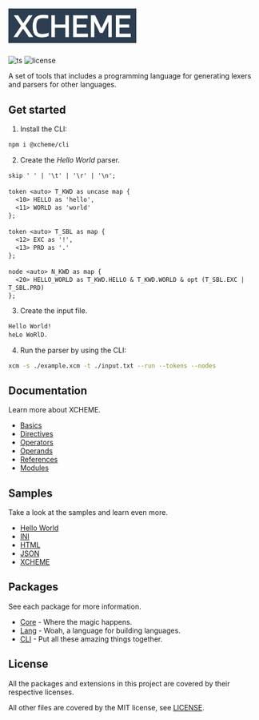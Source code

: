 <h1>
  <img src="./assets/logo.svg" alt="XCHEME Logo" width="256"/>
</h1>

![ts](https://badgen.net/badge/-/TypeScript?icon=typescript&label&labelColor=blue&color=555555)
![license](https://badgen.net/github/license/balmanth/xcheme)

A set of tools that includes a programming language for generating lexers and parsers for other languages.

## Get started

1. Install the CLI:

```sh
npm i @xcheme/cli
```

2. Create the _Hello World_ parser.

```xcm
skip ' ' | '\t' | '\r' | '\n';

token <auto> T_KWD as uncase map {
  <10> HELLO as 'hello',
  <11> WORLD as 'world'
};

token <auto> T_SBL as map {
  <12> EXC as '!',
  <13> PRD as '.'
};

node <auto> N_KWD as map {
  <20> HELLO_WORLD as T_KWD.HELLO & T_KWD.WORLD & opt (T_SBL.EXC | T_SBL.PRD)
};
```

3. Create the input file.

```txt
Hello World!
heLo WoRlD.
```

4. Run the parser by using the CLI:

```sh
xcm -s ./example.xcm -t ./input.txt --run --tokens --nodes
```

## Documentation

Learn more about XCHEME.

- [Basics](./documents/basics.md)
- [Directives](./documents/directives.md)
- [Operators](./documents/operators.md)
- [Operands](./documents/operands.md)
- [References](./documents/references.md)
- [Modules](./documents/modules.md)

## Samples

Take a look at the samples and learn even more.

- [Hello World](./samples/hello)
- [INI](./samples/ini)
- [HTML](./samples/html)
- [JSON](./samples/json)
- [XCHEME](./samples/xcheme)

## Packages

See each package for more information.

- [Core](./packages/core#get-started) - Where the magic happens.
- [Lang](./packages/lang#get-started) - Woah, a language for building languages.
- [CLI](./packages/cli#get-started) - Put all these amazing things together.

## License

All the packages and extensions in this project are covered by their respective licenses.

All other files are covered by the MIT license, see [LICENSE](./LICENSE).
